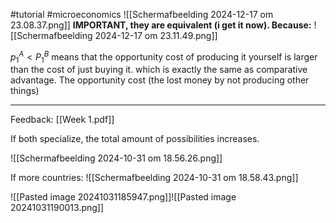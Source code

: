 #tutorial #microeconomics 
![[Scherm­afbeelding 2024-12-17 om 23.08.37.png]]
**IMPORTANT, they are equivalent (i get it now). Because:**
![[Scherm­afbeelding 2024-12-17 om 23.11.49.png]]

$p_1^A < P_1^B$ means that the opportunity cost of producing it yourself is larger than the cost of just buying it.
which is exactly the same as comparative advantage. The opportunity cost (the lost money by not producing other things)

---

Feedback: [[Week 1.pdf]]

If both specialize, the total amount of possibilities increases.


![[Scherm­afbeelding 2024-10-31 om 18.56.26.png]]


If more countries:
![[Scherm­afbeelding 2024-10-31 om 18.58.43.png]]



![[Pasted image 20241031185947.png]]![[Pasted image 20241031190013.png]]